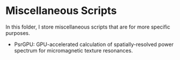 # Miscellaneous Scripts

In this folder, I store miscellaneous scripts that are for more specific purposes.

- PsrGPU: GPU-accelerated calculation of spatially-resolved power spectrum for micromagnetic texture resonances.
